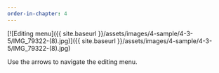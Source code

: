 ```yaml
---
order-in-chapter: 4
---
```


[![Editing menu]({{ site.baseurl }}/assets/images/4-sample/4-3-5/IMG_79322-(8).jpg)]({{
site.baseurl }}/assets/images/4-sample/4-3-5/IMG_79322-(8).jpg)

Use the arrows to navigate the editing menu.
